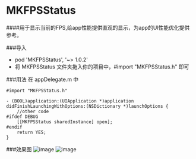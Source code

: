 # MKFPSStatus


####用于显示当前的FPS,给app性能提供直观的显示，为app的UI性能优化提供参考。

###导入
* pod 'MKFPSStatus', '~> 1.0.2'
* 将 MKFPSStatus 文件夹拖入你的项目中，#import "MKFPSStatus.h" 即可

###用法
在 appDelegate.m 中
```
#import "MKFPSStatus.h"

- (BOOL)application:(UIApplication *)application didFinishLaunchingWithOptions:(NSDictionary *)launchOptions {
    //other code
#ifdef DEBUG
    [[MKFPSStatus sharedInstance] open];
#endif
    return YES;
}
```

###效果图
 ![image](https://github.com/mk2016/MKFPSStatus/raw/master/Screenshots/0.png)
 ![image](https://github.com/mk2016/MKFPSStatus/raw/master/Screenshots/1.png)